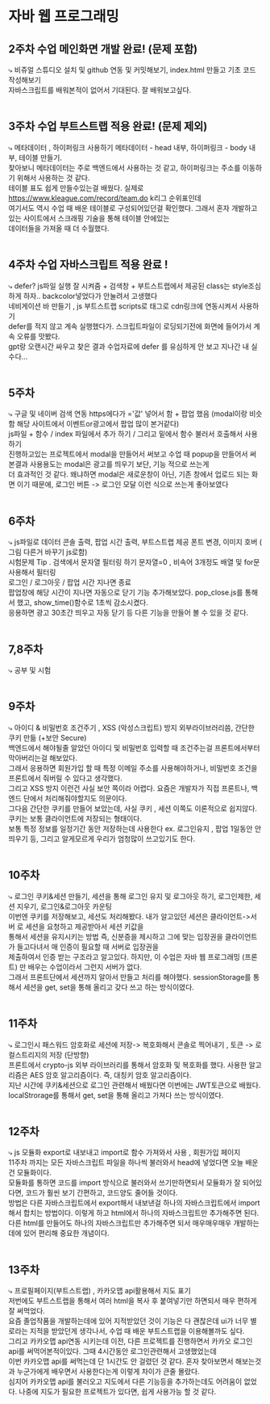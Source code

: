 # 자바 웹 프로그래밍
## 2주차 수업 메인화면 개발 완료! (문제 포함)<br>
⤷ 비쥬얼 스튜디오 설치 및 github 연동 및 커밋해보기, index.html 만들고 기초 코드 작성해보기<br>
자바스크립트를 배워본적이 없어서 기대된다. 잘 배워보고싶다.<br><br>

## 3주차 수업 부트스트랩 적용 완료! (문제 제외)<br>
⤷ 메타데이터 , 하이퍼링크 사용하기 메타데이터 - head 내부, 하이퍼링크 - body 내부, 테이블 만들기.<br>
찾아보니 메타데이터는 주로 백엔드에서 사용하는 것 같고, 하이퍼링크는 주소를 이동하기 위해서 사용하는 것 같다. <br>
테이블 표도 쉽게 만들수있는걸 배웠다. 실제로 https://www.kleague.com/record/team.do k리그 순위표인데 <br>
여기서도 역시 수업 때 배운 테이블로 구성되어있던걸 확인했다. 그래서 혼자 개발하고있는 사이트에서 스크래핑 기술을 통해 테이블 안에있는<br>
데이터들을 가져올 때 더 수월했다.<br><br>

## 4주차 수업 자바스크립트 적용 완료 !<br>
⤷ defer? js파일 실행 잘 시켜줌 + 검색창 + 부트스트랩에서 제공된 class는 style조심하게 하자.. backcolor넣었다가 안눌려서 고생했다<br>
네비게이션 바 만들기 , js 부트스트랩 scripts로 태그로 cdn링크에 연동시켜서 사용하기 <br>
defer를 적지 않고 계속 실행했다가. 스크립트파일이 로딩되기전에 화면에 들어가서 계속 오류를 맛봤다.<br>
gpt랑 오랜시간 싸우고 찾은 결과 수업자료에 defer 를 유심하게 안 보고 지나간 내 실수다...<br><br>

## 5주차 <br>
⤷ 구글 및 네이버 검색 연동 https에다가 ='값' 넣어서 함 + 팝업 했음 (modal이랑 비슷함 해당 사이트에서 이벤트or광고에서 팝업 많이 본거같다)<br>
js파일 + 함수 / index 파일에서 <script></script> 추가 하기 / 그리고 밑에서 함수 불러서 호출해서 사용하기<br>
진행하고있는 프로젝트에서 modal을 만들어서 써보고 수업 때 popup을 만들어서 써본결과 사용용도는 modal은 광고를 띄우기 보단, 기능 적으로 쓰는게<br>
더 효과적인 것 같다. 왜냐하면 modal은 새로운창이 아닌, 기존 창에서 업로드 되는 화면 이기 때문에, 로그인 버튼 -> 로그인 모달 이런 식으로 쓰는게 좋아보였다<br><br>

## 6주차<br>
⤷ js파일로 데이터 콘솔 출력, 팝업 시간 출력, 부트스트랩 제공 폰트 변경, 이미지 호버 ( 그림 다른거 바꾸기 js로함) <br>
시험문제 Tip . 검색에서 문자열 필터링 하기 문자열=0 , 비속어 3개정도 배열 및 for문 사용해서 필터링 <br>
로그인 / 로그아웃 / 팝업 시간 지나면 종료<br>
팝업창에 해당 시간이 지나면 자동으로 닫기 기능 추가해보았다. pop_close.js를 통해서 했고, show_time()함수로 1초씩 감소시켰다. <br>
응용하면 광고 30초간 띄우고 자동 닫기 등 다른 기능을 만들어 볼 수 있을 것 같다.<br><br>

## 7,8주차 <br>
⤷ 공부 및 시험<br><br>

## 9주차<br>
⤷ 아이디 & 비밀번호 조건주기 , XSS (악성스크립트) 방지 외부라이브러리씀, 간단한 쿠키 만듦 (+보안 Secure)<br>
백엔드에서 해야될줄 알았던 아이디 및 비밀번호 입력할 때 조건주는걸 프론트에서부터 막아버리는걸 해보았다.<br>
그래서 응용하면 회원가입 할 때 특정 이메일 주소를 사용해야하거나, 비밀번호 조건을 프론트에서 줘버릴 수 있다고 생각했다.<br>
그리고 XSS 방지 이런건 사실 보안 쪽이라 어렵다. 요즘은 개발자가 직접 프론트나, 백엔드 단에서 처리해줘야할지도 의문이다. <br>
그다음 간단한 쿠키를 만들어 보았는데, 사실 쿠키 , 세션 이쪽도 이론적으로 쉽지않다. 쿠키는 보통 클라이언트에 저장되는 형태이다.<br>
보통 특정 정보를 일정기간 동안 저장하는데 사용한다 ex. 로그인유지 , 팝업 1일동안 안띄우기 등, 그리고 알게모르게 우리가 엄청많이 쓰고있기도 한다.<br><br>

## 10주차<br>
⤷ 로그인 쿠키&세션 만들기, 세션을 통해 로그인 유지 및 로그아웃 하기, 로그인제한, 세션 지우기, 로그인&로그아웃 카운팅<br>
이번엔 쿠키를 저장해보고, 세션도 처리해봤다. 내가 알고있던 세션은 클라이언트->서버 로 세션을 요청하고 제공받아서 세션 키값을<br>
통해서 세션을 유지시키는 방법 즉, 신분증을 제시하고 그에 맞는 입장권을 클라이언트가 들고다녀서 매 인증이 필요할 때 서버로 입장권을<br>
제출하여서 인증 받는 구조라고 알고있다. 하지만, 이 수업은 자바 웹 프로그래밍 (프론트) 만 배우는 수업이라서 그런지 서버가 없다.<br>
그래서 프론트단에서 세션까지 알아서 만들고 처리를 해야했다. sessionStorage를 통해서 세션을 get, set을 통해 올리고 갖다 쓰고 하는 방식이였다.<br><br>

## 11주차<br>
⤷ 로그인시 패스워드 암호화로 세션에 저장-> 복호화해서 콘솔로 찍어내기 , 토큰 -> 로컬스트리지의 저장 (단방향)<br>
프론트에서 crypto-js 외부 라이브러리를 통해서 암호화 및 복호화를 했다. 사용한 알고리즘은 AES 암호 알고리즘이다. 즉, 대칭키 암호 알고리즘이다.<br>
지난 시간에 쿠키&세션으로 로그인 관련해서 배웠다면 이번에는 JWT토큰으로 배웠다. localStrorage를 통해서 get, set을 통해 올리고 가져다 쓰는 방식이였다.<br><br>

## 12주차<br>
⤷ js 모듈화 export로 내보내고 import로 함수 가져와서 사용 , 회원가입 페이지<br>
11주차 까지는 모든 자바스크립트 파일을 하나씩 불러와서 head에 넣었다면 오늘 배운 건 모듈화이다.<br>
모듈화를 통하면 코드를 import 방식으로 불러와서 쓰기만하면되서 모듈화가 잘 되어있다면, 코드가 훨씬 보기 간편하고, 코드양도 줄어들 것이다.<br>
방법은 다른 자바스크립트에서 export해서 내보낸걸 하나의 자바스크립트에서 import해서 합치는 방법이다. 이렇게 하고 html에서 하나의 자바스크립트만 추가해주면 된다.<br>
다른 html를 만들어도 하나의 자바스크립트만 추가해주면 되서 매우매우매우 개발하는데에 있어 편리해 중요한 개념이다.<br><br>

## 13주차<br>
⤷ 프로필페이지(부트스트랩) , 카카오맵 api활용해서 지도 표기 <br>
저번에도 부트스트랩을 통해서 여러 html을 복사 후 붙여넣기만 하면되서 매우 편하게 잘 써먹었다.<br>
요즘 졸업작품을 개발하는데에 있어 지적받았던 것이 기능은 다 괜찮은데 ui가 너무 별로라는 지적을 받았던게 생각나서, 수업 때 배운 부트스트랩을 이용해볼까도 싶다.<br>
그리고 카카오맵 api연동 시키는데 이전, 다른 프로젝트를 진행하면서 카카오 로그인 api를 써먹어본적이있다. 그때 4시간동안 로그인관련해서 고생했었는데<br>
이번 카카오맵 api를 써먹는데 단 1시간도 안 걸렸던 것 같다. 혼자 찾아보면서 해보는것과 누군가에게 배우면서 사용한다는게 이렇게 차이가 큰줄 몰랐다.<br>
심지어 카카오맵 api를 불러오고 지도에서 다른 기능등을 추가하는데도 어려움이 없었다. 나중에 지도가 필요한 프로젝트가 있다면, 쉽게 사용가능 할 것 같다.<br><br>

